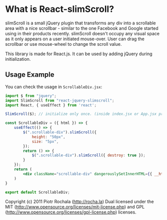 # What is React-slimScroll?

slimScroll is a small jQuery plugin that transforms any div into a scrollable area with a nice scrollbar - similar to the one Facebook and Google started using in their products recently. slimScroll doesn't occupy any visual space as it only appears on a user initiated mouse-over. User can drag the scrollbar or use mouse-wheel to change the scroll value.

This library is made for React.js. It can be used by adding jQuery during initialization.

## Usage Example

You can check the usage in `ScrollableDiv.jsx`:

```jsx
import $ from "jquery";
import SlimScroll from "react-jquery-slimscroll";
import React, { useEffect } from 'react';

SlimScroll($); // initialize only once. (inside index.jsx or App.jsx preferred)

const ScrollableDiv = ({ html }) => {
    useEffect(() => {
        $(".scrollable-div").slimScroll({
            height: "50px",
            size: "5px",
        });
        return () => {
            $(".scrollable-div").slimScroll({ destroy: true });
        }
    });
    return (
        <div className="scrollable-div" dangerouslySetInnerHTML={{ __html: html }} />
    )
}

export default ScrollableDiv;
```

Copyright (c) 2011 Piotr Rochala (http://rocha.la)
Dual licensed under the MIT (http://www.opensource.org/licenses/mit-license.php) and GPL (http://www.opensource.org/licenses/gpl-license.php) licenses.